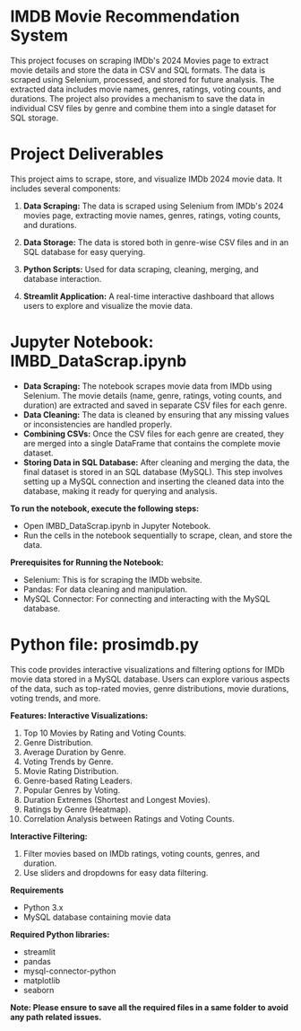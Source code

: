 # IMDB Movie Recommendation System

This project focuses on scraping IMDb's 2024 Movies page to extract movie details and store the data in CSV and SQL formats. The data is scraped using Selenium, processed, and stored for future analysis. The extracted data includes movie names, genres, ratings, voting counts, and durations. The project also provides a mechanism to save the data in individual CSV files by genre and combine them into a single dataset for SQL storage.

# Project Deliverables

This project aims to scrape, store, and visualize IMDb 2024 movie data. It includes several components:

1. **Data Scraping:** The data is scraped using Selenium from IMDb's 2024 movies page, extracting movie names, genres, ratings, voting counts, and durations.

2. **Data Storage:** The data is stored both in genre-wise CSV files and in an SQL database for easy querying.

3. **Python Scripts:** Used for data scraping, cleaning, merging, and database interaction.

4. **Streamlit Application:** A real-time interactive dashboard that allows users to explore and visualize the movie data.

# Jupyter Notebook: IMBD_DataScrap.ipynb

* **Data Scraping:**
The notebook scrapes movie data from IMDb using Selenium. The movie details (name, genre, ratings, voting counts, and duration) are extracted and saved in separate CSV files for each genre.
*   **Data Cleaning:**
The data is cleaned by ensuring that any missing values or inconsistencies are handled properly.
*  **Combining CSVs:**
Once the CSV files for each genre are created, they are merged into a single DataFrame that contains the complete movie dataset.
*   **Storing Data in SQL Database:**
After cleaning and merging the data, the final dataset is stored in an SQL database (MySQL). This step involves setting up a MySQL connection and inserting the cleaned data into the database, making it ready for querying and analysis.

**To run the notebook, execute the following steps:**

  * Open IMBD_DataScrap.ipynb in Jupyter Notebook.
  * Run the cells in the notebook sequentially to scrape, clean, and store the data.

**Prerequisites for Running the Notebook:**

* Selenium: This is for scraping the IMDb website.
* Pandas: For data cleaning and manipulation.
* MySQL Connector: For connecting and interacting with the MySQL database.

# Python file: prosimdb.py

This code provides interactive visualizations and filtering options for IMDb movie data stored in a MySQL database. Users can explore various aspects of the data, such as top-rated movies, genre distributions, movie durations, voting trends, and more.

**Features: Interactive Visualizations:**

  1. Top 10 Movies by Rating and Voting Counts.
  2. Genre Distribution.
  3. Average Duration by Genre.
  4. Voting Trends by Genre.
  5. Movie Rating Distribution.
  6. Genre-based Rating Leaders.
  7. Popular Genres by Voting.
  8. Duration Extremes (Shortest and Longest Movies).
  9. Ratings by Genre (Heatmap).
  10. Correlation Analysis between Ratings and Voting Counts.

**Interactive Filtering:**

  1. Filter movies based on IMDb ratings, voting counts, genres, and duration.
  2. Use sliders and dropdowns for easy data filtering.

**Requirements**

  * Python 3.x
  * MySQL database containing movie data

**Required Python libraries:**

  * streamlit
  * pandas
  * mysql-connector-python
  * matplotlib
  * seaborn

**Note: Please ensure to save all the required files in a same folder to avoid any path related issues.**
